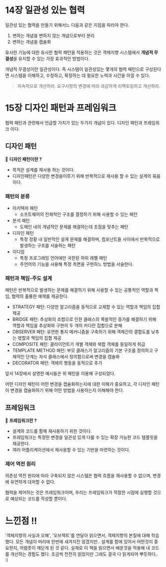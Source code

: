 # 14장 일관성 있는 협력

일관성 있는 협력을 만들기 위해서느 다음과 같은 지침을 따라야 한다.

1. 변하는 개념을 변하지 않는 개념으로부터 분리
2. 변하는 개념을 캡슐화

유사한 기능에 대한 유사한 협력 패턴을 적용하는 것은 객체지향 시스템에서 **개념적 무결성**을 유지할 수 있는 가장 효과적인 방법이다.

개념적 무결성이란 일관성이다. 즉 시스템이 일관성있는 몇개의 협력 패턴으로 구성된다면 시스템을 이해하고, 수정하고, 확장하는 데 필요한 노력과 시간을 아낄 수 있다.

> 지속적으로 개선하라. 요구사항의 변경에 따라 과감하게 리팩토링하고 개선하라.

# 15장 디자인 패턴과 프레임워크

협력 패턴과 관련해서 언급할 가치가 있는 두가지 개념이 있다. 디자인 패턴과 프레임워크 이다.

## 디자인 패턴

📌 **디자인 패턴이란 ?**
- 목적은 설계를 재사용 하는 것이다.
- 디자인패턴은 다양한 변경을이루기 위해 반복적으로 재사용 할 수 있는 설계의 묶음이다.

### 패턴의 분류

- 아키텍처 패턴
  - 소프트웨어의 전체적인 구조를 결정하기 위해 사용할 수 있는 패턴
- 분석 패턴
  - 도메인 내의 개념적인 문제를 해결하는데 초점을 맞추는 패턴
- 디자인 패턴
  - 특정 정황 내 일반적인 설계 문제를 해결하며, 컴포넌트들 사이에서 반복적으로 발생하는 구조를 서술하는 패턴
- 이디엄
  - 특정 프로그래밍 언어에만 국한된 하위 레벨 패턴
  - 주언어의 기능을 사용해 특정 측면을 구현하느 방법을 서술한다.
 
### 패턴과 책임-주도 설계

패턴은 반복적으로 발생하는 문제를 해결하기 위해 사용할 수 있는 공통적인 역할과 책임, 협력의 훌륭한 예제를 제공한다.

- STRATEGY 패턴: 다양한 알고리즘을 동적으로 교체할 수 있는 역할과 책임의 집합 제공
- BRIDGE 패턴: 추상화의 조합으로 인한 클래스의 폭발적인 증가를 해결하기 위해 역할과 책임을 추상화와 구현의 두 개의 커다란 집합으로 분해
- OBSERVER 패턴: 유연한 통지 메커니즘을 구축하기 위해 객체간의 결합도를 낮추는 엯할과 책임의 집합 제공
- COMPOSITE 패턴: 클라이언트가 개별 객체와 복합 객체를 동일하게 취급
- TEMPLATE METHOD 패턴: 부모 클래스가 알고리즘의 기본 구조를 정의하고 구체적인 단계는 자식 클래스에서 정의함으로써 변경을 캡슐화
- DECORATOR 패턴: 객체의 행동을 동적으로 추가

앞서 14장에서 설명한 예시들은 위 패턴을 이용해 구성되었다.

어떤 디자인 패턴이 어떤 변경을 캡슐화하는지에 대한 이해가 중요하고,
각 디자인 패턴이 변경을 캡슐화하기 위해 어떤 방법을 사용하는지 이해해야 한다.

## 프레임워크

📌 **프레임워크란 ?**
- 설계와 코드를 함께 재사용하기 위한 것이다.
- 프레임워크는 특정한 변경을 일관성 있게 다룰 수 있는 확장 가능한 코드 템플릿을 제공한다.
- 여러 어플리케이션에서 재사용할 수 있는 기반을 마련하는 것이다.

### 제어 역전 원리

의존성 역전 원리에 따라 구축되지 않은 시스템은 협력 흐름을 재사용할 수 없으며, 변경에 유연하게 대처할 수 없다.

협력을 제어하는 것은 프레임워크이며, 우리는 프레임워크가 적절한 시점에 실행할 것으로 예상되는 코드를 작성할 뿐이다.

# 느낀점 !!

'객체지향의 사실과 오해', '오브젝트'를 연달아 읽으면서, 객체지향의 본질에 대해 학습했다.
모든 개념이 머리에 한번에 새겨지진 않겠지만.. 설계를 함에 있어서 어떤것이 중요한지, 어렴풋이 깨닫게 된 것 같다.
실제로 이 책을 읽으면서 배운것을 적용해 내 코드를 개선하는 경험도 했다.
조금씩 천천히 읽었지만 그래도 결국 다 읽게되어 뿌듯하다.. :)
